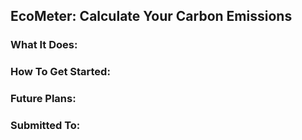 ## EcoMeter: Calculate Your Carbon Emissions

<h3>What It Does:</h3>
<p>
  
</p>
<h3>How To Get Started:</h3>
<p>
  
</p>
<h3>Future Plans:</h3>
<p>
  
</p>
<h3>Submitted To:</h3>
<p>
  
</p>
